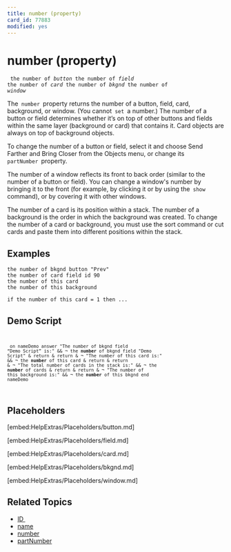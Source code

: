 ```yaml
---
title: number (property)
card_id: 77883
modified: yes
---
```


# number (property)

<code><pre>
the number of <i>button</i>
the number of <i>field</i>
the number of <i>card</i>
the number of <i>bkgnd</i>
the number of <i>window</i>
</pre></code>


The<code> number </code>property returns the number of a button, field, card,  background, or window. (You cannot<code> set </code>a number.) The number of a button or field determines whether it’s on top of other buttons and fields within the same layer (background or card) that contains it. Card objects are always on top of background objects.

To change the number of a button or field, select it and choose Send Farther and Bring Closer from the Objects menu, or change its<code> partNumber </code>property.

The number of a window reflects its front to back order (similar to the number of a button or field).  You can change a window's number by bringing it to the front (for example, by clicking it or by using the<code> show </code>command), or by covering it with other windows.

The number of a card is its position within a stack. The number of a background is the order in which the background was created. To change the number of a card or background, you must use the sort command or cut cards and paste them into different positions within the stack.

## Examples

```
the number of bkgnd button "Prev"
the number of card field id 90
the number of this card
the number of this background

if the number of this card = 1 then ...
```

## Demo Script

<code><pre>
<code><pre>
on nameDemo
 answer "The number of bkgnd field “Demo Script” is:" && ¬
 the <b>number</b> of bkgnd field "Demo Script" & return & return & ¬
 "The number of this card is:" && ¬
 the <b>number</b> of this card & return & return & ¬
 "The total number of cards in the stack is:" && ¬
 the <b>number</b> of cards & return & return & ¬
 "The number of this background is:" && ¬
 the <b>number</b> of this bkgnd
end nameDemo
</pre></code>
</pre></code>

## Placeholders

[embed:HelpExtras/Placeholders/button.md]

[embed:HelpExtras/Placeholders/field.md]

[embed:HelpExtras/Placeholders/card.md]

[embed:HelpExtras/Placeholders/bkgnd.md]

[embed:HelpExtras/Placeholders/window.md]

## Related Topics

* [ID ](/HyperTalkReference/properties/ID)
* [name](/HyperTalkReference/properties/name)
* [number](/HyperTalkReference/functions/number)
* [partNumber](/HyperTalkReference/properties/partNumber)
